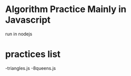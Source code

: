 # Algorithm Practice Mainly in Javascript
run in nodejs 

# practices list
-triangles.js
-8queens.js
